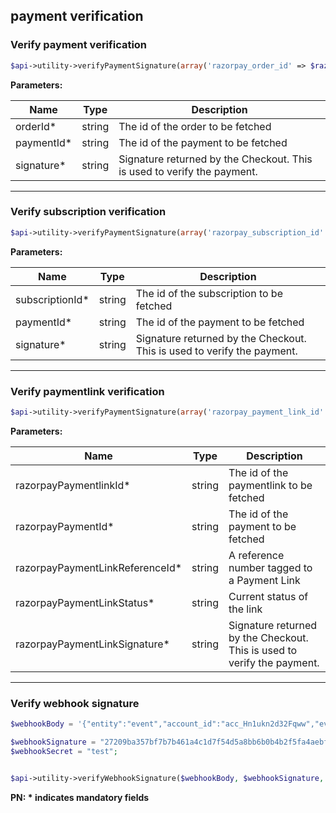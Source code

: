 ## payment verification

### Verify payment verification

```php
$api->utility->verifyPaymentSignature(array('razorpay_order_id' => $razorpayOrderId, 'razorpay_payment_id' => $razorpayPaymentId, 'razorpay_signature' => $razorpaySignature));
```

**Parameters:**


| Name  | Type      | Description                                      |
|-------|-----------|--------------------------------------------------|
| orderId*  | string | The id of the order to be fetched  |
| paymentId*    | string | The id of the payment to be fetched |
| signature* | string   | Signature returned by the Checkout. This is used to verify the payment. |

-------------------------------------------------------------------------------------------------------
### Verify subscription verification

```php
$api->utility->verifyPaymentSignature(array('razorpay_subscription_id' => $razorpaySubscriptionId, 'razorpay_payment_id' => $razorpayPaymentId, 'razorpay_signature' => $razorpaySignature));
```

**Parameters:**


| Name  | Type      | Description                                      |
|-------|-----------|--------------------------------------------------|
| subscriptionId*  | string | The id of the subscription to be fetched  |
| paymentId*    | string | The id of the payment to be fetched |
| signature* | string   | Signature returned by the Checkout. This is used to verify the payment. |

-------------------------------------------------------------------------------------------------------
### Verify paymentlink verification

```php
$api->utility->verifyPaymentSignature(array('razorpay_payment_link_id' => $razorpayPaymentlinkId, 'razorpay_payment_id' => $razorpayPaymentId, 'razorpay_payment_link_reference_id' => $razorpayPaymentLinkReferenceId, 'razorpay_payment_link_status' => $razorpayPaymentLinkStatus, 'razorpay_signature' => $razorpayPaymentLinkSignature));
```

**Parameters:**


| Name  | Type      | Description                                      |
|-------|-----------|--------------------------------------------------|
| razorpayPaymentlinkId*  | string | The id of the paymentlink to be fetched  |
| razorpayPaymentId*  | string | The id of the payment to be fetched  |
| razorpayPaymentLinkReferenceId*  | string |  A reference number tagged to a Payment Link |
| razorpayPaymentLinkStatus*  | string | Current status of the link  |
| razorpayPaymentLinkSignature*    | string | Signature returned by the Checkout. This is used to verify the payment. |

-------------------------------------------------------------------------------------------------------

### Verify webhook signature

```php
$webhookBody = '{"entity":"event","account_id":"acc_Hn1ukn2d32Fqww","event":"payment.authorized","contains":["payment"],"payload":{"payment":{"entity":{"id":"pay_JTVtDcN1uRYb5n","entity":"payment","amount":22345,"currency":"INR","status":"authorized","order_id":"order_JTVsulofMPyzBY","invoice_id":null,"international":false,"method":"card","amount_refunded":0,"refund_status":null,"captured":false,"description":"#JT8o1jsTyzrywc","card_id":"card_JTVtDjPwZbFbTM","card":{"id":"card_JTVtDjPwZbFbTM","entity":"card","name":"gaurav","last4":"4366","network":"Visa","type":"credit","issuer":"UTIB","international":false,"emi":true,"sub_type":"consumer","token_iin":null},"bank":null,"wallet":null,"vpa":null,"email":"you@example.com","contact":"+917000569565","notes":{"policy_name":"Jeevan Saral"},"fee":null,"tax":null,"error_code":null,"error_description":null,"error_source":null,"error_step":null,"error_reason":null,"acquirer_data":{"auth_code":"472379"},"created_at":1652183214}}},"created_at":1652183218}';

$webhookSignature = "27209ba357bf7b7b461a4c1d7f54d5a8bb6b0b4b2f5fa4aebf1f1c861a05d18a";
$webhookSecret = "test";


$api->utility->verifyWebhookSignature($webhookBody, $webhookSignature, $webhookSecret);
```

**PN: * indicates mandatory fields**
<br>
<br>
